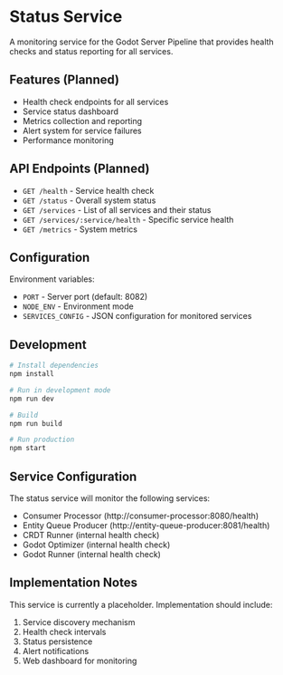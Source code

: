 # Status Service

A monitoring service for the Godot Server Pipeline that provides health checks and status reporting for all services.

## Features (Planned)

- Health check endpoints for all services
- Service status dashboard
- Metrics collection and reporting
- Alert system for service failures
- Performance monitoring

## API Endpoints (Planned)

- `GET /health` - Service health check
- `GET /status` - Overall system status
- `GET /services` - List of all services and their status
- `GET /services/:service/health` - Specific service health
- `GET /metrics` - System metrics

## Configuration

Environment variables:
- `PORT` - Server port (default: 8082)
- `NODE_ENV` - Environment mode
- `SERVICES_CONFIG` - JSON configuration for monitored services

## Development

```bash
# Install dependencies
npm install

# Run in development mode
npm run dev

# Build
npm run build

# Run production
npm start
```

## Service Configuration

The status service will monitor the following services:
- Consumer Processor (http://consumer-processor:8080/health)
- Entity Queue Producer (http://entity-queue-producer:8081/health)
- CRDT Runner (internal health check)
- Godot Optimizer (internal health check)
- Godot Runner (internal health check)

## Implementation Notes

This service is currently a placeholder. Implementation should include:
1. Service discovery mechanism
2. Health check intervals
3. Status persistence
4. Alert notifications
5. Web dashboard for monitoring